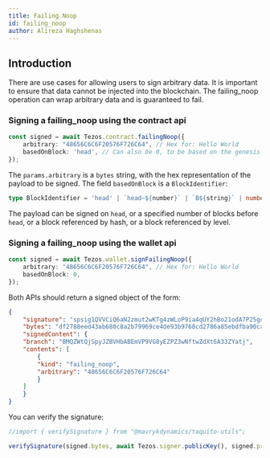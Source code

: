 ```yaml
---
title: Failing Noop
id: failing_noop
author: Alireza Haghshenas
---
```


## Introduction

There are use cases for allowing users to sign arbitrary data. It is important to ensure that data cannot be injected into the blockchain. The failing_noop operation can wrap arbitrary data and is guaranteed to fail.

### Signing a failing_noop using the contract api

```typescript
const signed = await Tezos.contract.failingNoop({
    arbitrary: "48656C6C6F20576F726C64", // Hex for: Hello World
    basedOnBlock: 'head', // Can also be 0, to be based on the genesis block
});
```

The `params.arbitrary` is a `bytes` string, with the hex representation of the payload to be signed.
The field `basedOnBlock` is a `BlockIdentifier`:

```typescript
type BlockIdentifier = 'head' | `head~${number}` | `B${string}` | number;
```

The payload can be signed on `head`, or a specified number of blocks before `head`, or a block referenced by hash, or a block referenced by level.

### Signing a failing_noop using the wallet api

```typescript
const signed = await Tezos.wallet.signFailingNoop({
    arbitrary: "48656C6C6F20576F726C64", // Hex for: Hello World
    basedOnBlock: 0,
});

```

Both APIs should return a signed object of the form:

```json
{
    "signature": "spsig1QVVCiQ6aN2zmut2wKTg4zWLoP9ia4qUY2hBo21odA7P25gqfieFWJMyntaJWmyrd6v3mgjKF5n4d2wcaB3LxkLmd1MoJQ",
    "bytes": "df2788eed43ab680c8a2b79969ce4de93b9768cd2786a85ebdfba90ca7612638110000000b48656c6c6f20576f726c64",
    "signedContent": {
    "branch": "BMQZWtQjSpyJZBVHbABEmVP9VG8yEZPZ3wNftwZdXt6A33ZYatj",
    "contents": [
        {
        "kind": "failing_noop",
        "arbitrary": "48656C6C6F20576F726C64"
        }
    ]
    }
}
```

You can verify the signature:

```typescript
//import { verifySignature } from "@mavrykdynamics/taquito-utils";

verifySignature(signed.bytes, await Tezos.signer.publicKey(), signed.prefixSig, new Uint8Array([3]))
```